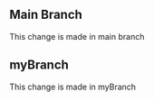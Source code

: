 ## Main Branch
   This change is made in main branch
   
## myBranch
   This change is made in myBranch
